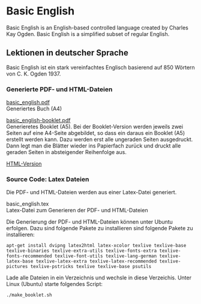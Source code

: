 # Basic English
Basic English is an English-based controlled language created by Charles Kay Ogden. Basic English is a simplified subset of regular English. 


## Lektionen in deutscher Sprache
Basic English ist ein stark vereinfachtes Englisch basierend auf 850 Wörtern von C. K. Ogden 1937.


### Generierte PDF- und HTML-Dateien

[basic_english.pdf](https://github.com/jan-Lope/Basic_English/blob/gh-pages/basic_english.pdf)  
Generiertes Buch (A4) 

[basic_english-booklet.pdf](https://github.com/jan-Lope/Basic_English/blob/gh-pages/basic_english-booklet.pdf)  
Generieretes Booklet (A5). Bei der Booklet-Version werden jeweils zwei Seiten auf eine A4-Seite abgebildet, so dass ein daraus ein Booklet (A5) erstellt werden kann. Dazu werden erst alle ungeraden Seiten ausgedruckt. Dann legt man die Blätter wieder ins Papierfach zurück und druckt alle geraden Seiten in absteigender Reihenfolge aus. 

[HTML-Version](https://github.com/jan-Lope/Basic_English/tree/gh-pages/basic_english/index.html)  



### Source Code: Latex Dateien

Die PDF- und HTML-Dateien werden aus einer Latex-Datei generiert.

basic_english.tex  
Latex-Datei zum Generieren der PDF- und HTML-Dateien

Die Generierung der PDF- und HTML-Dateien können unter Ubuntu erfolgen. Dazu sind folgende Pakete zu installieren sind folgende Pakete zu installieren:


    apt-get install dvipng latex2html latex-xcolor texlive texlive-base texlive-binaries texlive-extra-utils texlive-fonts-extra texlive-fonts-recommended texlive-font-utils texlive-lang-german texlive-latex-base texlive-latex-extra texlive-latex-recommended texlive-pictures texlive-pstricks texlive texlive-base psutils 


Lade alle Dateien in ein Verzeichnis und wechsle in diese Verzeichis. Unter Linux (Ubuntu) starte folgendes Script:


    ./make_booklet.sh


